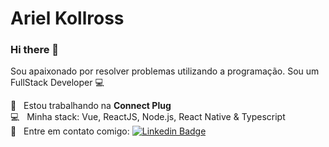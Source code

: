 # Ariel Kollross

### Hi there  👋
Sou apaixonado por resolver problemas utilizando a programação.
Sou um FullStack Developer :computer:

 :rocket:  &nbsp; Estou trabalhando na **Connect Plug**
 <br/> :computer: &nbsp; Minha stack: Vue, ReactJS, Node.js, React Native & Typescript
 <br/> :email: &nbsp; Entre em contato comigo: [![Linkedin Badge](https://img.shields.io/badge/-Ariel_Kollross-blue?style=flat-square&logo=Linkedin&logoColor=white&link=https://www.linkedin.com/in/arielkollross/)](https://www.linkedin.com/in/arielkollross/) 
